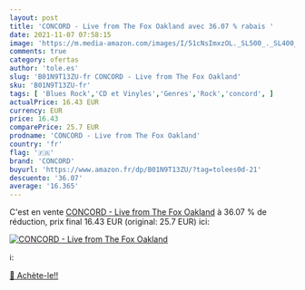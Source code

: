 ```yaml
---
layout: post
title: 'CONCORD - Live from The Fox Oakland avec 36.07 % rabais '
date: 2021-11-07 07:58:15
image: 'https://m.media-amazon.com/images/I/51cNsImxzOL._SL500_._SL400_.jpg'
comments: true
category: ofertas
author: 'tole.es'
slug: 'B01N9T13ZU-fr CONCORD - Live from The Fox Oakland'
sku: 'B01N9T13ZU-fr'
tags: [ 'Blues Rock','CD et Vinyles','Genres','Rock','concord', ]
actualPrice: 16.43 EUR
currency: EUR
price: 16.43
comparePrice: 25.7 EUR
prodname: 'CONCORD - Live from The Fox Oakland'
country: 'fr'
flag: '🇫🇷'
brand: 'CONCORD'
buyurl: 'https://www.amazon.fr/dp/B01N9T13ZU/?tag=tolees0d-21'
descuento: '36.07'
average: '16.365'
---
```


C'est en vente [CONCORD - Live from The Fox Oakland](https://www.amazon.fr/dp/B01N9T13ZU/?tag=tolees0d-21)  à  36.07 % de réduction, prix final  16.43 EUR (original: 25.7 EUR) ici:

[![CONCORD - Live from The Fox Oakland](https://m.media-amazon.com/images/I/51cNsImxzOL._SL500_._SL400_.jpg)](https://www.amazon.fr/dp/B01N9T13ZU/?tag=tolees0d-21)

ℹ️:


[🛒 Achète-le!!](https://www.amazon.fr/dp/B01N9T13ZU/?tag=tolees0d-21)
